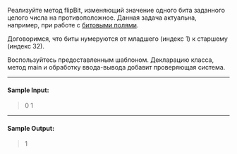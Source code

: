 Реализуйте метод flipBit, изменяющий значение одного бита заданного целого числа на противоположное. Данная задача актуальна, например, при работе с [битовыми полями](https://ru.wikipedia.org/wiki/%D0%91%D0%B8%D1%82%D0%BE%D0%B2%D0%BE%D0%B5_%D0%BF%D0%BE%D0%BB%D0%B5).

Договоримся, что биты нумеруются от младшего (индекс 1) к старшему (индекс 32).

Воспользуйтесь предоставленным шаблоном. Декларацию класса, метод main и обработку ввода-вывода добавит проверяющая система.

***
#### Sample Input:

> 0 1
***
#### Sample Output:

> 1
